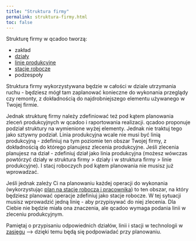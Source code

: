 ```yaml
---
title: "Struktura firmy"
permalink: struktura-firmy.html 
toc: false
---
```


Strukturę firmy w qcadoo tworzą:
- zakład
- [działy](/dzialy)
- [linie produkcyjne](/linie-produkcyjne)
- [stacje robocze](/stacje-robocze)
- podzespoły

Struktura firmy wykorzystywana będzie w całości w dziale utrzymania ruchu - będziesz mógł tam zaplanować konieczne do wykonania przeglądy czy remonty, z dokładnością do najdrobniejszego elementu używanego w Twojej firmie. 

Jednak strukturę firmy należy zdefiniować też pod kątem planowania zleceń produkcyjnych w qcadoo i raportowania realizacji. qcadoo proponuje podział struktury na wymienione wyżej elementy. Jednak nie traktuj tego jako sztywny podział. Linia produkcyjna wcale nie musi być linią produkcyjną - zdefiniuj na tym poziomie ten obszar Twojej firmy, z dokładnością do którego planujesz zlecenia produkcyjne. Jeśli zlecenia planujesz na dział - zdefiniuj dział jako linia produkcyjna (możesz wówczas powtórzyć działy w struktura firmy > działy i w struktura firmy > linie produkcyjne). I stacj roboczych pod kątem planowania nie musisz już wprowadzać.

Jeśli jednak zależy Ci na planowaniu każdej operacji do wykonania (wykorzystując [plan na stację roboczą i pracownika](/plan-na-stacje-robocza-i-pracownika)) to ten obszar, na który będziesz planować operacje zdefiniuj jako stacje robocze. W tej sytuacji musisz wprowadzić jedną linię - aby przypisywać do niej zlecenia. Dla Ciebie nie będzie miała ona znaczenia, ale qcadoo wymaga podania linii w zleceniu produkcyjnym. 

Pamiętaj o przypisaniu odpowiednich działów, linii i stacji w technologii w [zasięgu](/technologie-szczegoly.html#zasięg-technologii) --> dzięki temu będą się podpowiadać przy planowaniu.